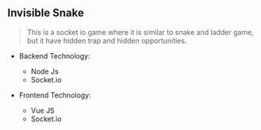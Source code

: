 ## Invisible Snake
> This is a socket io game where it is similar to snake and ladder game, but it have hidden trap and hidden opportunities.

- Backend Technology:
    - Node Js
    - Socket.io

- Frontend Technology:
    - Vue JS
    - Socket.io